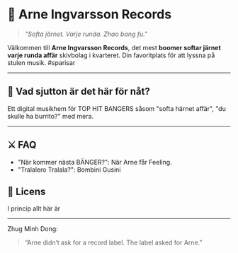 # 🧨 Arne Ingvarsson Records

> *"Softa järnet. Varje runda. Zhao bang fu."*

Välkommen till **Arne Ingvarsson Records**, det mest **boomer softar järnet varje runda affär** skivbolag i kvarteret. Din favoritplats för att lyssna på stulen musik. #sparisar

---

## 🧃 Vad sjutton är det här för nåt?

Ett digital musikhem för TOP HIT BANGERS såsom "softa härnet affär", "du skulle ha burrito?"  med mera.

---

## ⚔️ FAQ

- "När kommer nästa BÄNGER?": När Arne får Feeling.
- "Tralalero Tralala?": Bombini Gusini


## 🛑 Licens

I princip allt här är 

---

Zhug Minh Dong:
> “Arne didn’t ask for a record label. The label asked for Arne.”

